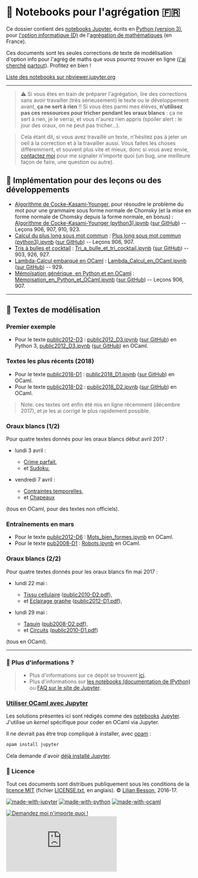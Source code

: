 # :notebook: Notebooks pour l'agrégation :fr:

Ce dossier contient des [notebooks Jupyter](http://jupyter.org/), écrits en [Python (version 3)](https://docs.python.org/3/), pour [l'option informatique (D)](http://www.dit.ens-rennes.fr/agregation-option-d/programme-de-l-option-informatique-de-l-agregation-de-mathematiques-48358.kjsp) de l'[agrégation de mathématiques](http://agreg.org/) (en France).

Ces documents sont les seules corrections de texte de modélisation d'option info pour l'agrég de maths que vous pourrez trouver en ligne ([j'ai cherché](https://www.google.fr/search?q=correction+texte+modélisation+agrégation+informatique+ocaml) [partout](https://duckduckgo.com/?q=correction+texte+mod%C3%A9lisation+agr%C3%A9gation+informatique+ocaml&t=canonical&ia=web)).
Profitez en bien !

[Liste des notebooks sur nbviewer.jupyter.org](https://nbviewer.jupyter.org/github/Naereen/notebooks/tree/master/agreg/)

----

> :warning: Si vous êtes en train de préparer l'agrégation, lire des corrections sans avoir travailler (très sérieusement) le texte ou le développement avant, **ça ne sert à rien** !!
> Si vous êtes parmi mes élèves, **n'utilisez pas ces ressources pour tricher pendant les oraux blancs** : ça ne sert à rien, je le verrai, et vous n'aurez rien appris (spoiler alert : le jour des oraux, on ne peut pas tricher...).


> Cela étant dit, si vous avez travaillé un texte, n'hésitez pas à jeter un oeil à la correction et à la travailler aussi.
> Vous faites les choses différemment, et souvent plus vite et mieux, donc si vous avez envie, [contactez moi](http://perso.crans.org/besson/contact/) pour me signaler n'importe quoi (un bug, une meilleure façon de faire, une question ou autre).

## :pencil: Implémentation pour des leçons ou des développements
- [Algorithme de Cocke-Kasami-Younger](https://fr.wikipedia.org/wiki/Algorithme_de_Cocke-Younger-Kasami), pour résoudre le problème du mot pour une grammaire sous forme normale de Chomsky (et la mise en forme normale de Chomsky depuis la forme normale, en bonus) : [Algorithme de Cocke-Kasami-Younger (python3).ipynb](https://nbviewer.jupyter.org/github/Naereen/notebooks/blob/master/agreg/Algorithme%20de%20Cocke-Kasami-Younger%20%28python3%29.ipynb) ([sur GitHub](Algorithme%20de%20Cocke-Kasami-Younger%20%28python3%29.ipynb)) -- Leçons 906, 907, 910, 923.
- [Calcul du plus long sous mot commun](https://fr.wikipedia.org/wiki/Plus_longue_sous-séquence_commune) : [Plus long sous mot commun (python3).ipynb](https://nbviewer.jupyter.org/github/Naereen/notebooks/blob/master/agreg/Plus%20long%20sous%20mot%20commun%20%28python3%29.ipynb) ([sur GitHub](Plus%20long%20sous%20mot%20commun%20%28python3%29.ipynb)) -- Leçons 906, 907.
- [Tris à bulles et cocktail](https://fr.wikipedia.org/wiki/Tri_cocktail) : [Tri_a_bulle_et_tri_cocktail.ipynb](https://nbviewer.jupyter.org/github/Naereen/notebooks/blob/master/agreg/Tri_a_bulle_et_tri_cocktail.ipynb) ([sur GitHub](Tri_a_bulle_et_tri_cocktail.ipynb)) -- 903, 926, 927.
- [Lambda-Calcul embarqué en OCaml](https://fr.wikipedia.org/wiki/Lambda-calcul) : [Lambda_Calcul_en_OCaml.ipynb](https://nbviewer.jupyter.org/github/Naereen/notebooks/blob/master/agreg/Lambda_Calcul_en_OCaml.ipynb) ([sur GitHub](Lambda_Calcul_en_OCaml.ipynb)) -- 929.
- [Mémoïsation générique, en Python et en OCaml](https://fr.wikipedia.org/wiki/M%C3%A9mo%C3%AFsation) : [Mémoisation_en_Python_et_OCaml.ipynb](https://nbviewer.jupyter.org/github/Naereen/notebooks/blob/master/agreg/Mémoisation_en_Python_et_OCaml.ipynb) ([sur GitHub](Mémoisation_en_Python_et_OCaml.ipynb)) -- Leçons 906, 907.

----

## :pencil: Textes de modélisation
### Premier exemple
- Pour le texte [public2012-D3](http://agreg.org/Textes/public2012-D3.pdf) : [public2012_D3.ipynb](https://nbviewer.jupyter.org/github/Naereen/notebooks/blob/master/agreg/public2012_D3.ipynb) ([sur GitHub](public2012_D3.ipynb)) en Python 3, [public2012_D3.ipynb](https://nbviewer.jupyter.org/github/Naereen/notebooks/blob/master/agreg/public2012_D3%20%28OCaml%29.ipynb) ([sur GitHub](public2012_D3%20%28OCaml%29.ipynb)) en OCaml.

### Textes les plus récents (2018)
- Pour le texte [public2018-D1](http://agreg.org/Textes/public2018-D1.pdf) : [public2018_D1.ipynb](https://nbviewer.jupyter.org/github/Naereen/notebooks/blob/master/agreg/public2018_D1.ipynb) ([sur GitHub](public2018_D1.ipynb)) en OCaml.
- Pour le texte [public2018-D2](http://agreg.org/Textes/public2018-D2.pdf) : [public2018_D2.ipynb](https://nbviewer.jupyter.org/github/Naereen/notebooks/blob/master/agreg/public2018_D2.ipynb) ([sur GitHub](public2018_D2.ipynb)) en OCaml.

> Note: ces textes ont enfin été mis en ligne récemment (décembre 2017), et je les ai corrigé le plus rapidement possible.

### Oraux blancs (1/2)
Pour quatre textes donnés pour les oraux blancs début avril 2017 :

- lundi 3 avril :
    + [Crime parfait](https://nbviewer.jupyter.org/github/Naereen/notebooks/blob/master/agreg/Crime_parfait.ipynb),
    + et [Sudoku](https://nbviewer.jupyter.org/github/Naereen/notebooks/blob/master/agreg/Sudoku.ipynb),

- vendredi 7 avril :
    + [Contraintes temporelles](https://nbviewer.jupyter.org/github/Naereen/notebooks/blob/master/agreg/Contraintes_temporelles.ipynb),
    + et [Chapeaux](https://nbviewer.jupyter.org/github/Naereen/notebooks/blob/master/agreg/Chapeaux.ipynb)

(tous en OCaml, pour des textes non officiels).

### Entraînements en mars
- Pour le texte [public2012-D6](http://agreg.org/Textes/public2012-D6.pdf) : [Mots_bien_formes.ipynb](https://nbviewer.jupyter.org/github/Naereen/notebooks/blob/master/agreg/Mots_bien_formes.ipynb) en OCaml.
- Pour le texte [pub2008-D1](http://agreg.org/Textes/pub2008-D1.pdf) : [Robots.ipynb](https://nbviewer.jupyter.org/github/Naereen/notebooks/blob/master/agreg/Robots.ipynb) en OCaml.

### Oraux blancs (2/2)
Pour quatre textes donnés pour les oraux blancs fin mai 2017 :

- lundi 22 mai :
    + [Tissu cellulaire](https://nbviewer.jupyter.org/github/Naereen/notebooks/blob/master/agreg/Tissu_cellulaire.ipynb) ([public2010-D2.pdf](http://agreg.org/Textes/public2010-D2.pdf)),
    + et [Eclairage graphe](https://nbviewer.jupyter.org/github/Naereen/notebooks/blob/master/agreg/Eclairage_graphe.ipynb) ([public2012-D1.pdf](http://agreg.org/Textes/public2012-D1.pdf)),

- lundi 29 mai :
    + [Taquin](https://nbviewer.jupyter.org/github/Naereen/notebooks/blob/master/agreg/Taquin.ipynb) ([pub2008-D2.pdf](http://agreg.org/Textes/pub2008-D2.pdf)),
    + et [Circuits](https://nbviewer.jupyter.org/github/Naereen/notebooks/blob/master/agreg/Circuits.ipynb) ([public2010-D1.pdf](http://agreg.org/Textes/public2010-D1.pdf))

(tous en OCaml).

----

### :information_desk_person: Plus d'informations ?
> - Plus d'informations sur ce dépôt se trouvent [ici](..).
> - Plus d'informations sur [les notebooks (documentation de IPython)](https://nbviewer.jupyter.org/github/ipython/ipython/blob/3.x/examples/Notebook/Index.ipynb) ou [FAQ sur le site de Jupyter](https://nbviewer.jupyter.org/faq).

### [Utiliser OCaml avec Jupyter](https://github.com/akabe/ocaml-jupyter)
Les solutions présentes ici sont rédigés comme des [notebooks](https://jupyter.org/documentation.html) [Jupyter](https://jupyter.org/).
J'utilise un *kernel* spécifique pour coder en OCaml via Jupyter.

Il ne devrait pas être trop compliqué à installer, avec [opam](https://opam.ocaml.org/) :
```bash
opam install jupyter
```

Cela demande d'avoir [déjà installé Jupyter](https://jupyter.org/install.html).

### :scroll: Licence
Tout ces documents sont distribues publiquement sous les conditions de la [licence MIT](http://lbesson.mit-license.org/) (fichier [LICENSE.txt](LICENSE.txt), en anglais).
© [Lilian Besson](https://github.com/Naereen), 2016-17.

[![made-with-jupyter](https://img.shields.io/badge/Made%20with-Jupyter-1f425f.svg)](http://jupyter.org/)
[![made-with-python](https://img.shields.io/badge/Made%20with-Python-1f425f.svg)](https://www.python.org/)
[![made-with-ocaml](https://img.shields.io/badge/Made%20with-OCaml-1f425f.svg)](https://ocaml.org/)

[![Demandez moi n'importe quoi !](https://img.shields.io/badge/Demandez%20moi-n'%20importe%20quoi-1abc9c.svg)](https://GitHub.com/Naereen/ama.fr)
[![Analytics](https://ga-beacon.appspot.com/UA-38514290-17/github.com/Naereen/notebooks/agreg/README.md?pixel)](https://github.com/Naereen/notebooks/)
